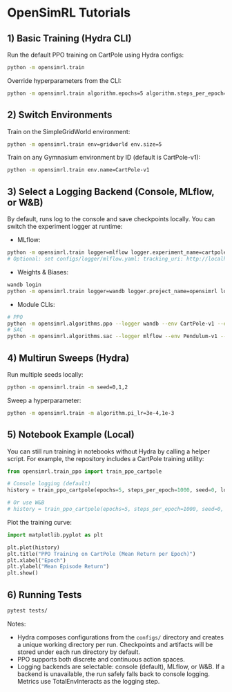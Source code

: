 # OpenSimRL Tutorials

## 1) Basic Training (Hydra CLI)
Run the default PPO training on CartPole using Hydra configs:
```bash
python -m opensimrl.train
```

Override hyperparameters from the CLI:
```bash
python -m opensimrl.train algorithm.epochs=5 algorithm.steps_per_epoch=1000
```

## 2) Switch Environments
Train on the SimpleGridWorld environment:
```bash
python -m opensimrl.train env=gridworld env.size=5
```

Train on any Gymnasium environment by ID (default is CartPole-v1):
```bash
python -m opensimrl.train env.name=CartPole-v1
```

## 3) Select a Logging Backend (Console, MLflow, or W&B)
By default, runs log to the console and save checkpoints locally. You can switch the experiment logger at runtime:

- MLflow:
```bash
python -m opensimrl.train logger=mlflow logger.experiment_name=cartpole
# Optional: set configs/logger/mlflow.yaml: tracking_uri: http://localhost:5000
```

- Weights & Biases:
```bash
wandb login
python -m opensimrl.train logger=wandb logger.project_name=opensimrl logger.run_name=ppo
```

- Module CLIs:
```bash
# PPO
python -m opensimrl.algorithms.ppo --logger wandb --env CartPole-v1 --epochs 1 --steps 200
# SAC
python -m opensimrl.algorithms.sac --logger mlflow --env Pendulum-v1 --epochs 1
```

## 4) Multirun Sweeps (Hydra)
Run multiple seeds locally:
```bash
python -m opensimrl.train -m seed=0,1,2
```

Sweep a hyperparameter:
```bash
python -m opensimrl.train -m algorithm.pi_lr=3e-4,1e-3
```

## 5) Notebook Example (Local)
You can still run training in notebooks without Hydra by calling a helper script.
For example, the repository includes a CartPole training utility:

```python
from opensimrl.train_ppo import train_ppo_cartpole

# Console logging (default)
history = train_ppo_cartpole(epochs=5, steps_per_epoch=1000, seed=0, logger_kind="console")

# Or use W&B
# history = train_ppo_cartpole(epochs=5, steps_per_epoch=1000, seed=0, logger_kind="wandb")
```

Plot the training curve:
```python
import matplotlib.pyplot as plt

plt.plot(history)
plt.title("PPO Training on CartPole (Mean Return per Epoch)")
plt.xlabel("Epoch")
plt.ylabel("Mean Episode Return")
plt.show()
```

## 6) Running Tests
```bash
pytest tests/
```

Notes:
- Hydra composes configurations from the `configs/` directory and creates a unique working directory per run. Checkpoints and artifacts will be stored under each run directory by default.
- PPO supports both discrete and continuous action spaces.
- Logging backends are selectable: console (default), MLflow, or W&B. If a backend is unavailable, the run safely falls back to console logging. Metrics use TotalEnvInteracts as the logging step.
